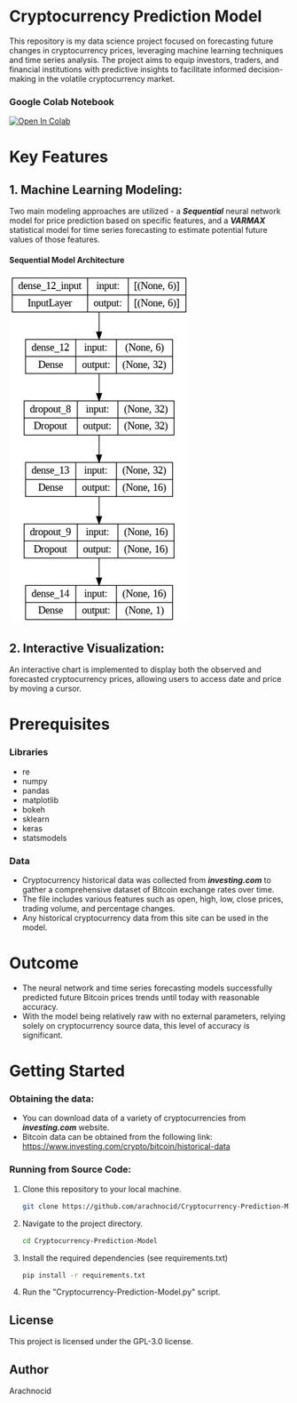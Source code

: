 # **Cryptocurrency Prediction Model**
This repository is my data science project focused on forecasting future changes in cryptocurrency prices, leveraging machine learning techniques and time series analysis. The project aims to equip investors, traders, and financial institutions with predictive insights to facilitate informed decision-making in the volatile cryptocurrency market.

### Google Colab Notebook
[![Open In Colab](https://colab.research.google.com/assets/colab-badge.svg)](https://colab.research.google.com/drive/1Uwk2WeW7bd0F0wqPSwxGyl_U5KqKPm7P?usp=sharing)

# **Key Features**
## 1. Machine Learning Modeling:

Two main modeling approaches are utilized - a **_Sequential_** neural network model for price prediction based on specific features, and a **_VARMAX_** statistical model for time series forecasting to estimate potential future values of those features.

#### Sequential Model Architecture
<img src="https://github.com/arachnocid/Cryptocurrency-Prediction-Model/blob/main/model_architecture.png">

## 2. Interactive Visualization:

An interactive chart is implemented to display both the observed and forecasted cryptocurrency prices, allowing users to access date and price by moving a cursor.

# **Prerequisites**

### Libraries
- re
- numpy
- pandas
- matplotlib
- bokeh
- sklearn
- keras
- statsmodels

### Data
- Cryptocurrency historical data was collected from **_investing.com_** to gather a comprehensive dataset of Bitcoin exchange rates over time.
- The file includes various features such as open, high, low, close prices, trading volume, and percentage changes.
- Any historical cryptocurrency data from this site can be used in the model.

# **Outcome**
-	The neural network and time series forecasting models successfully predicted future Bitcoin prices trends until today with reasonable accuracy.
-	With the model being relatively raw with no external parameters, relying solely on cryptocurrency source data, this level of accuracy is significant.

# **Getting Started**
### Obtaining the data:

- You can download data of a variety of cryptocurrencies from **_investing.com_** website.
- Bitcoin data can be obtained from the following link: https://www.investing.com/crypto/bitcoin/historical-data

### Running from Source Code:
1. Clone this repository to your local machine.
   ```bash
   git clone https://github.com/arachnocid/Cryptocurrency-Prediction-Model.git
2. Navigate to the project directory.
   ```bash
   cd Cryptocurrency-Prediction-Model
3. Install the required dependencies (see requirements.txt)
   ```bash
   pip install -r requirements.txt
4. Run the "Cryptocurrency-Prediction-Model.py" script.

## License
This project is licensed under the GPL-3.0 license.

## Author
Arachnocid
